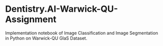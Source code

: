 # Dentistry.AI-Warwick-QU-Assignment
Implementation notebook of Image Classification and Image Segmentation in Python on Warwick-QU GlaS Dataset.
